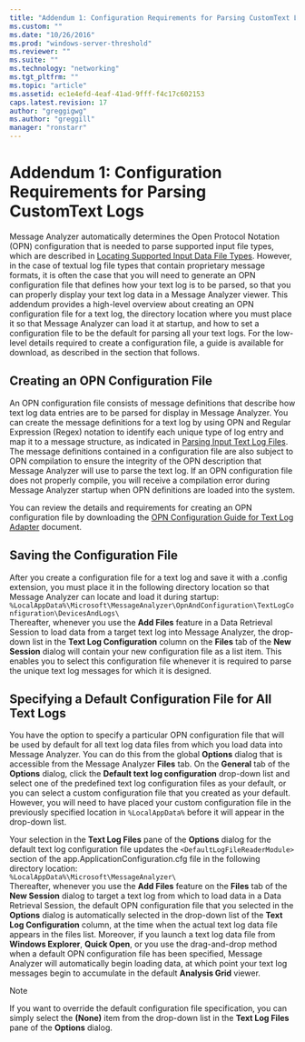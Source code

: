 ```yaml
---
title: "Addendum 1: Configuration Requirements for Parsing CustomText Logs | Microsoft Docs"
ms.custom: ""
ms.date: "10/26/2016"
ms.prod: "windows-server-threshold"
ms.reviewer: ""
ms.suite: ""
ms.technology: "networking"
ms.tgt_pltfrm: ""
ms.topic: "article"
ms.assetid: ec1e4efd-4eaf-41ad-9fff-f4c17c602153
caps.latest.revision: 17
author: "greggigwg"
ms.author: "greggill"
manager: "ronstarr"
---
```

# Addendum 1: Configuration Requirements for Parsing CustomText Logs
Message Analyzer automatically determines the Open Protocol Notation (OPN) configuration that is needed to parse supported input file types, which are described in [Locating Supported Input Data File Types](locating-supported-input-data-file-types.md). However, in the case of textual log file types that contain proprietary message formats, it is often the case that you will need to generate an OPN configuration file that defines how your text log is to be parsed, so that you can properly display your text log data in a Message Analyzer viewer. This addendum provides a high-level overview about creating an OPN configuration file for a text log, the directory location where you must place it so that Message Analyzer can load it at startup, and how to set a configuration file to be the default for parsing all your text logs. For the low-level details required to create a configuration file, a guide is available for download, as described in the section that follows.  
  
## Creating an OPN Configuration File  
 An OPN configuration file consists of message definitions that describe how text log data entries are to be parsed for display in Message Analyzer. You can create the message definitions for a text log by using OPN and Regular Expression (Regex) notation to identify each unique type of log entry and map it to a message structure, as indicated in [Parsing Input Text Log Files](message-analyzer-tutorial.md#BKMK_ParsingLogFiles). The message definitions contained in a configuration file are also subject to OPN compilation to ensure the integrity of the OPN description that Message Analyzer will use to parse the text log. If an OPN configuration file does not properly compile, you will receive a compilation error during Message Analyzer startup when OPN definitions are loaded into the system.  
  
 You can review the details and requirements for creating an OPN configuration file by downloading the [OPN Configuration Guide for Text Log Adapter](http://download.microsoft.com/download/C/D/E/CDED67DB-2C74-4FE4-B184-123CEE0E273F/OPN%20Configuration%20Guide%20for%20Text%20Log%20Adapter%20V2.docx) document.  
  
## Saving the Configuration File  
 After you create a configuration file for a text log and save it with a .config extension, you must place it in the following directory location so that Message Analyzer can locate and load it during startup:   
`%LocalAppData%\Microsoft\MessageAnalyzer\OpnAndConfiguration\TextLogConfiguration\DevicesAndLogs\`  
Thereafter, whenever you use the **Add Files** feature in a Data Retrieval Session to load data from a target text log into Message Analyzer, the drop-down list in the **Text Log Configuration** column on the **Files** tab of the **New Session** dialog will contain your new configuration file as a list item. This enables you to select this configuration file whenever it is required to parse the unique text log messages for which it is designed.  
  
## Specifying a Default Configuration File for All Text Logs  
 You have the option to specify a particular OPN configuration file that will be used by default for all text log data files from which you load data into Message Analyzer. You can do this from the global **Options** dialog that is accessible from the Message Analyzer **Files** tab. On the **General** tab of the **Options** dialog, click the **Default text log configuration** drop-down list and select one of the predefined text log configuration files as your default, or you can select a custom configuration file that you created as your default. However, you will need to have placed your custom configuration file in the previously specified location in `%LocalAppData%` before it will appear in the drop-down list.  
  
 Your selection in the **Text Log Files** pane of the **Options** dialog for the default text log configuration file updates the `<DefaultLogFileReaderModule>` section of the app.ApplicationConfiguration.cfg file in the following directory location:   
`%LocalAppData%\Microsoft\MessageAnalyzer\`  
 Thereafter, whenever you use the **Add Files** feature on the **Files** tab of the **New Session** dialog to target a text log from which to load data in a Data Retrieval Session, the default OPN configuration file that you selected in the **Options** dialog is automatically selected in the drop-down list of the **Text Log Configuration** column, at the time when the actual text log data file appears in the files list. Moreover, if you launch a text log data file from **Windows Explorer**, **Quick Open**, or you use the drag-and-drop method when a default OPN configuration file has been specified, Message Analyzer will automatically begin loading data, at which point your text log messages begin to accumulate in the default **Analysis Grid** viewer.  
  
> [!NOTE]
>  If you want to override the default configuration file specification, you can simply select the **(None)** item from the drop-down list in the **Text Log Files** pane of the **Options** dialog.